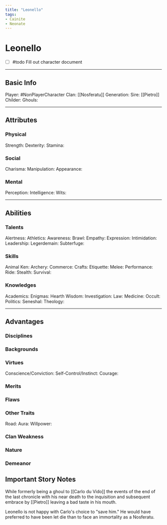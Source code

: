 ```yaml
---
title: "Leonello"
tags:
- Cainite
- Neonate
---
```


# Leonello
- [ ] #todo Fill out character document
---
## Basic Info
Player: #NonPlayerCharacter 
Clan: [[Nosferatu]]
Generation:
Sire: [[Pietro]]
Childer:
Ghouls:

---

## Attributes
### Physical
Strength: 
Dexterity:
Stamina:

### Social
Charisma:
Manipulation:
Appearance:

### Mental
Perception: 
Intelligence:
Wits:

---

## Abilities
### Talents
Alertness:
Athletics:
Awareness:
Brawl:
Empathy:
Expression:
Intimidation:
Leadership:
Legerdemain:
Subterfuge:

### Skills
Animal Ken:
Archery:
Commerce:
Crafts:
Etiquette:
Melee:
Performance:
Ride:
Stealth:
Survival:

### Knowledges
Academics:
Enigmas:
Hearth Wisdom:
Investigation:
Law:
Medicine:
Occult:
Politics:
Seneshal:
Theology:

---

## Advantages
### Disciplines



### Backgrounds



### Virtues
Conscience/Conviction: 
Self-Control/Instinct:
Courage:

### Merits

### Flaws

### Other Traits
Road:
Aura:
Willpower:

### Clan Weakness

### Nature

### Demeanor

## Important Story Notes
While formerly being a ghoul to [[Carlo du Vido]] the events of the end of the last chronicle with his near death to the inquisition and subsequent embrace by [[Pietro]] leaving a bad taste in his mouth. 

Leonello is not happy with Carlo's choice to "save him." He would have preferred to have been let die than to face an immortality as a Nosferatu.